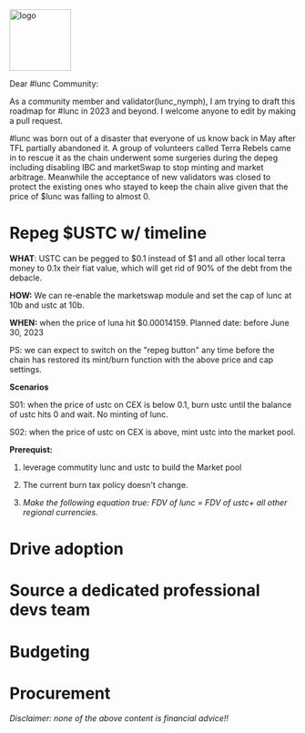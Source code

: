  <img width="108" alt="logo" src="https://user-images.githubusercontent.com/116828797/209113042-f1244953-6853-4b70-b1d0-0d993ca16c65.png">

Dear #lunc Community:
	
As a community member and validator(lunc_nymph), I am trying to draft this roadmap for #lunc in 2023 and beyond. I welcome anyone to edit by making a pull request.
	
#lunc was born out of a disaster that everyone of us know back in May after TFL partially abandoned it. A group of volunteers called Terra Rebels came in to rescue it as the chain underwent some surgeries during the depeg including disabling IBC and marketSwap to stop minting and market arbitrage. Meanwhile the acceptance of new validators was closed to protect the existing ones who stayed to keep the chain alive given that the price of $lunc was falling to almost 0. 


# Repeg $USTC w/ timeline

**WHAT**: USTC can be pegged to $0.1 instead of $1 and all other local terra money to 0.1x their fiat value, which will get rid of 90% of the debt from the debacle.

**HOW:** We can re-enable the marketswap module and set the cap of lunc at 10b and ustc at 10b.

**WHEN:** when the price of luna hit $0.00014159. Planned date: before June 30, 2023


PS: we can expect to switch on the "repeg button" any time before the chain has restored its mint/burn function with the above price and cap settings.

**Scenarios**

S01: when the price of ustc on CEX is below 0.1, burn ustc until the balance of ustc hits 0 and wait. No minting of lunc.

S02: when the price of ustc on CEX is above, mint ustc into the market pool.

**Prerequist:** 
1. leverage commutity lunc and ustc to build the Market pool

2. The current burn tax policy doesn't change.

3. _Make the following equation true: FDV of lunc = FDV of ustc+ all other regional currencies._






# Drive adoption
# Source a dedicated professional devs team
# Budgeting
# Procurement

_Disclaimer: none of the above content is financial advice!!_
